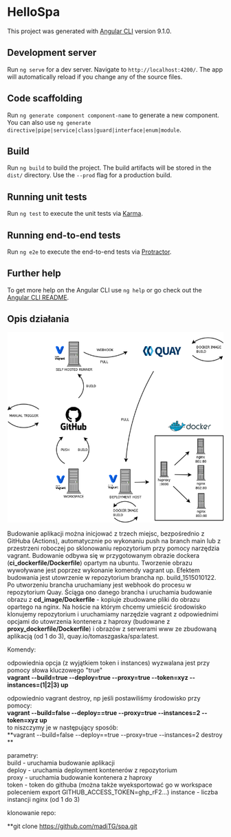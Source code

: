 # HelloSpa

This project was generated with [Angular CLI](https://github.com/angular/angular-cli) version 9.1.0.

## Development server

Run `ng serve` for a dev server. Navigate to `http://localhost:4200/`. The app will automatically reload if you change any of the source files.

## Code scaffolding

Run `ng generate component component-name` to generate a new component. You can also use `ng generate directive|pipe|service|class|guard|interface|enum|module`.

## Build

Run `ng build` to build the project. The build artifacts will be stored in the `dist/` directory. Use the `--prod` flag for a production build.

## Running unit tests

Run `ng test` to execute the unit tests via [Karma](https://karma-runner.github.io).

## Running end-to-end tests

Run `ng e2e` to execute the end-to-end tests via [Protractor](http://www.protractortest.org/).

## Further help

To get more help on the Angular CLI use `ng help` or go check out the [Angular CLI README](https://github.com/angular/angular-cli/blob/master/README.md).

## Opis działania

![Diagram rozwiązania](https://github.com/madiTG/spa/blob/main/Diagram1.png)

Budowanie aplikacji można inicjować z trzech miejsc, bezpośrednio z GitHuba (Actions), automatycznie po wykonaniu push na branch main lub z przestrzeni roboczej po sklonowaniu repozytorium przy pomocy narzędzia vagrant. Budowanie odbywa się w przygotowanym obrazie dockera (**ci_dockerfile/Dockerfile**) opartym na ubuntu. Tworzenie obrazu wywoływane jest poprzez wykonanie komendy vagrant up. Efektem budowania jest utowrzenie w repozytorium brancha np. build_1515010122. Po utworzeniu brancha uruchamiany jest webhook do procesu w repozytorium Quay. Ściąga ono danego brancha i uruchamia budowanie obrazu z **cd_image/Dockerfile** - kopiuje zbudowane pliki do obrazu opartego na nginx. Na hoście na którym chcemy umieścić środowisko klonujemy repozytorium i uruchamiamy narzędzie vagrant z odpowiednimi opcjami do utowrzenia kontenera z haproxy (budowane z **proxy_dockerfile/Dockerfile**) i obrazów z serwerami www ze zbudowaną aplikacją (od 1 do 3), quay.io/tomaszgaska/spa:latest.  

Komendy:  

odpowiednia opcja (z wyjątkiem token i instances) wyzwalana jest przy pomocy słowa kluczowego "true"  
**vagrant --build=true --deploy=true --proxy=true --token=xyz --instances=(1|2|3) up**

odpowiednio vagrant destroy, np jeśli postawiliśmy środowisko przy pomocy:  
**vagrant --build=false --deploy==true --proxy=true --instances=2 --token=xyz up**  
to niszczymy je w następujący sposób:  
**vagrant --build=false --deploy==true --proxy=true --instances=2 destroy  **  

parametry:  
build - uruchamia budowanie aplikacji  
deploy - uruchamia deployment kontenerów z repozytorium  
proxy - uruchamia budowanie kontenera z haproxy  
token - token do githuba (można także wyeksportować go w workspace poleceniem export GITHUB_ACCESS_TOKEN=ghp_rF2...)
instance - liczba instancji nginx (od 1 do 3)

klonowanie repo:  

**git clone https://github.com/madiTG/spa.git

